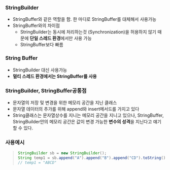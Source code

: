 ### StringBuilder

- StringBuffer와 같은 역할을 함. 한 마디로 StringBuffer를 대체해서 사용가능
- StringBuffer와의 차이점
  - StringBuilder는 동시에 처리하는것 (Synchronization)을 허용하지 않기 때문에 **단일 스레드 환경**에서만 사용 가능
  - StringBuffer보다 빠름

### String Buffer

- StringBuilder 대신 사용가능
- **멀티 스레드 환경에서는 StringBuffer를 사용**



### StringBuilder, StringBuffer공통점

- 문자열의 저장 및 변경을 위한 메모리 공간을 지닌 클래스
- 문자열 데이터의 추가를 위해 append와 insert메서드를 가지고 있다
- String클래스는 문자열상수를 지니는 메모리 공간을 지니고 있으나, StringBuffer, StringBuilder안의 메모리 공간은 값이 변경 가능한 **변수의 성격**을 지닌다고 얘기할 수 있다.



### 사용예시

>```java
>StringBuilder sb = new StringBuilder();
>String temp1 = sb.append("A").append("B").append("CD").toString();
>// temp1 = "ABCD"
>```